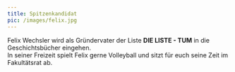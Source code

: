 ```yaml
---
title: Spitzenkandidat
pic: /images/felix.jpg
---
```


Felix Wechsler wird als Gründervater der Liste **DIE LISTE - TUM** in die Geschichtsbücher eingehen.  
In seiner Freizeit spielt Felix gerne Volleyball und sitzt für euch seine Zeit im Fakultätsrat ab.
